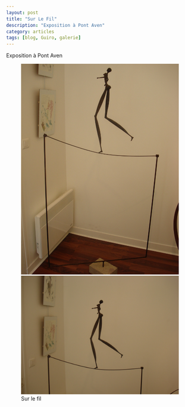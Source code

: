 ```yaml
---
layout: post
title: "Sur Le Fil"
description: "Exposition à Pont Aven"
category: articles
tags: [blog, Guiro, galerie]
---
```

Exposition à Pont Aven
<figure>
	<img src="/images/sur_le_fil0.jpg">
        <img src="/images/sur_le_fil1.jpg"
	<figcaption>Sur le fil</figcaption>
</figure>
